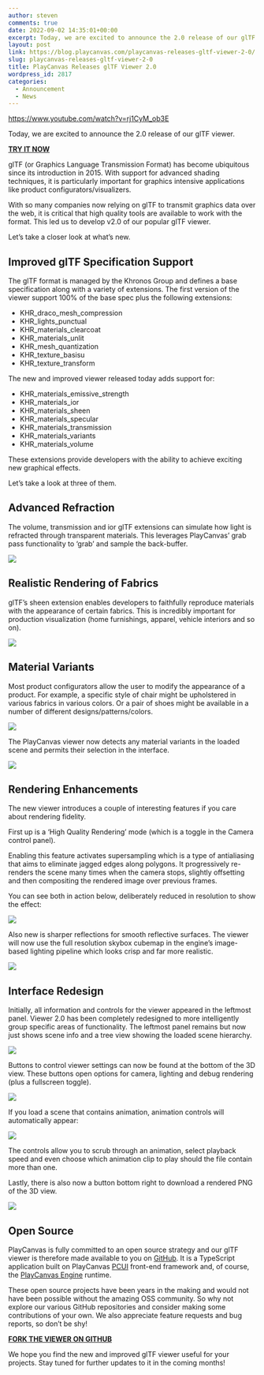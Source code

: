 ```yaml
---
author: steven
comments: true
date: 2022-09-02 14:35:01+00:00
excerpt: Today, we are excited to announce the 2.0 release of our glTF model viewer.
layout: post
link: https://blog.playcanvas.com/playcanvas-releases-gltf-viewer-2-0/
slug: playcanvas-releases-gltf-viewer-2-0
title: PlayCanvas Releases glTF Viewer 2.0
wordpress_id: 2817
categories:
  - Announcement
  - News
---
```


https://www.youtube.com/watch?v=rj1CyM_ob3E

Today, we are excited to announce the 2.0 release of our glTF viewer.

[**TRY IT NOW**](https://playcanvas.com/viewer?load=https://s3.eu-west-1.amazonaws.com/static.playcanvas.com/models/IridescentDishWithOlives.glb)

glTF (or Graphics Language Transmission Format) has become ubiquitous since its introduction in 2015. With support for advanced shading techniques, it is particularly important for graphics intensive applications like product configurators/visualizers.

With so many companies now relying on glTF to transmit graphics data over the web, it is critical that high quality tools are available to work with the format. This led us to develop v2.0 of our popular glTF viewer.

Let’s take a closer look at what’s new.

## Improved glTF Specification Support

The glTF format is managed by the Khronos Group and defines a base specification along with a variety of extensions. The first version of the viewer support 100% of the base spec plus the following extensions:

- KHR_draco_mesh_compression
- KHR_lights_punctual
- KHR_materials_clearcoat
- KHR_materials_unlit
- KHR_mesh_quantization
- KHR_texture_basisu
- KHR_texture_transform

The new and improved viewer released today adds support for:

- KHR_materials_emissive_strength
- KHR_materials_ior
- KHR_materials_sheen
- KHR_materials_specular
- KHR_materials_transmission
- KHR_materials_variants
- KHR_materials_volume

These extensions provide developers with the ability to achieve exciting new graphical effects.

Let’s take a look at three of them.

## **Advanced Refraction**

The volume, transmission and ior glTF extensions can simulate how light is refracted through transparent materials. This leverages PlayCanvas’ grab pass functionality to ‘grab’ and sample the back-buffer.

[![](https://blog.playcanvas.com/wp-content/uploads/2022/09/Kapture-2022-09-02-at-10.22.35.gif)](https://blog.playcanvas.com/wp-content/uploads/2022/09/Kapture-2022-09-02-at-10.22.35.gif)

## Realistic Rendering of Fabrics

glTF’s sheen extension enables developers to faithfully reproduce materials with the appearance of certain fabrics. This is incredibly important for production visualization (home furnishings, apparel, vehicle interiors and so on).

[![](https://blog.playcanvas.com/wp-content/uploads/2022/09/cushion.jpg)](https://blog.playcanvas.com/wp-content/uploads/2022/09/cushion.jpg)

## **Material Variants**

Most product configurators allow the user to modify the appearance of a product. For example, a specific style of chair might be upholstered in various fabrics in various colors. Or a pair of shoes might be available in a number of different designs/patterns/colors.

[![](https://blog.playcanvas.com/wp-content/uploads/2022/09/sneakers-1024x423.jpg)](https://blog.playcanvas.com/wp-content/uploads/2022/09/sneakers.jpg)

The PlayCanvas viewer now detects any material variants in the loaded scene and permits their selection in the interface.

[![](https://blog.playcanvas.com/wp-content/uploads/2022/09/Kapture-2022-09-02-at-10.36.54.gif)](https://blog.playcanvas.com/wp-content/uploads/2022/09/Kapture-2022-09-02-at-10.36.54.gif)

## Rendering Enhancements

The new viewer introduces a couple of interesting features if you care about rendering fidelity.

First up is a ‘High Quality Rendering’ mode (which is a toggle in the Camera control panel).

Enabling this feature activates supersampling which is a type of antialiasing that aims to eliminate jagged edges along polygons. It progressively re-renders the scene many times when the camera stops, slightly offsetting and then compositing the rendered image over previous frames.

You can see both in action below, deliberately reduced in resolution to show the effect:

[![](https://blog.playcanvas.com/wp-content/uploads/2022/09/Kapture-2022-09-02-at-10.31.58.gif)](https://blog.playcanvas.com/wp-content/uploads/2022/09/Kapture-2022-09-02-at-10.31.58.gif)

Also new is sharper reflections for smooth reflective surfaces. The viewer will now use the full resolution skybox cubemap in the engine’s image-based lighting pipeline which looks crisp and far more realistic.

[![](https://blog.playcanvas.com/wp-content/uploads/2022/09/FZZp8qwWAAAQqyR-1024x608.jpeg)](https://blog.playcanvas.com/wp-content/uploads/2022/09/FZZp8qwWAAAQqyR.jpeg)

## Interface Redesign

Initially, all information and controls for the viewer appeared in the leftmost panel. Viewer 2.0 has been completely redesigned to more intelligently group specific areas of functionality. The leftmost panel remains but now just shows scene info and a tree view showing the loaded scene hierarchy.

[![](https://blog.playcanvas.com/wp-content/uploads/2022/09/Screenshot-2022-09-02-at-10.51.14.png)](https://blog.playcanvas.com/wp-content/uploads/2022/09/Screenshot-2022-09-02-at-10.51.14.png)

Buttons to control viewer settings can now be found at the bottom of the 3D view. These buttons open options for camera, lighting and debug rendering (plus a fullscreen toggle).

[![](https://blog.playcanvas.com/wp-content/uploads/2022/09/Kapture-2022-09-02-at-10.53.54.gif)](https://blog.playcanvas.com/wp-content/uploads/2022/09/Kapture-2022-09-02-at-10.53.54.gif)

If you load a scene that contains animation, animation controls will automatically appear:

[![](https://blog.playcanvas.com/wp-content/uploads/2022/09/animation-toolbar-1024x281.png)](https://blog.playcanvas.com/wp-content/uploads/2022/09/animation-toolbar.png)

The controls allow you to scrub through an animation, select playback speed and even choose which animation clip to play should the file contain more than one.

Lastly, there is also now a button bottom right to download a rendered PNG of the 3D view.

[![](https://blog.playcanvas.com/wp-content/uploads/2022/09/Screenshot-2022-09-02-at-10.56.01-1.png)](https://blog.playcanvas.com/wp-content/uploads/2022/09/Screenshot-2022-09-02-at-10.56.01-1.png)

## Open Source

PlayCanvas is fully committed to an open source strategy and our glTF viewer is therefore made available to you on [GitHub](https://github.com/playcanvas/model-viewer). It is a TypeScript application built on PlayCanvas [PCUI](https://github.com/playcanvas/pcui) front-end framework and, of course, the [PlayCanvas Engine](https://github.com/playcanvas/engine) runtime.

These open source projects have been years in the making and would not have been possible without the amazing OSS community. So why not explore our various GitHub repositories and consider making some contributions of your own. We also appreciate feature requests and bug reports, so don’t be shy!

[**FORK THE VIEWER ON GITHUB**](https://github.com/playcanvas/model-viewer)

We hope you find the new and improved glTF viewer useful for your projects. Stay tuned for further updates to it in the coming months!
